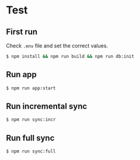 # Test

## First run

Check `.env` file and set the correct values.

```bash
$ npm install && npm run build && npm run db:init
```

## Run app

```bash
$ npm run app:start
```

## Run incremental sync

```bash
$ npm run sync:incr
```

## Run full sync

```bash
$ npm run sync:full
```
